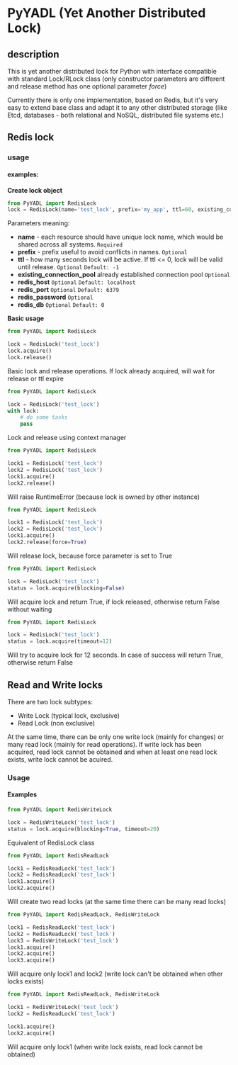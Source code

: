 # **PyYADL** (Yet Another Distributed Lock)

## description
This is yet another distributed lock for Python with interface compatible with standard Lock/RLock class (only constructor parameters are different and release method has one optional parameter _force_)

Currently there is only one implementation, based on Redis, but it's very easy to extend base class and adapt it to any other distributed storage (like Etcd, databases - both relational and NoSQL, distributed file systems etc.)

## Redis lock
### usage

#### examples:

**Create lock object**
```python
from PyYADL import RedisLock
lock = RedisLock(name='test_lock', prefix='my_app', ttl=60, existing_connection_pool=None, redis_host='127.0.0.1', redis_port=6379, redis_password='secret', redis_db=0)
```
Parameters meaning:
* **name** - each resource should have unique lock name, which would be shared across all systems. `Required`
* **prefix** - prefix useful to avoid conflicts in names. `Optional`
* **ttl** - how many seconds lock will be active. If ttl <= 0, lock will be valid until release. `Optional` `Default: -1`
* **existing_connection_pool** already established connection pool `Optional`
* **redis_host** `Optional` `Default: localhost`
* **redis_port** `Optional` `Default: 6379`
* **redis_password** `Optional`
* **redis_db** `Optional` `Default: 0`

**Basic usage**
```python
from PyYADL import RedisLock

lock = RedisLock('test_lock')
lock.acquire()
lock.release()
```
Basic lock and release operations. If lock already acquired, will wait for release or ttl expire

```python
from PyYADL import RedisLock

lock = RedisLock('test_lock')
with lock:
    # do some tasks
    pass
```
Lock and release using context manager

```python
from PyYADL import RedisLock

lock1 = RedisLock('test_lock')
lock2 = RedisLock('test_lock')
lock1.acquire()
lock2.release()
```
Will raise RuntimeError (because lock is owned by other instance)

```python
from PyYADL import RedisLock

lock1 = RedisLock('test_lock')
lock2 = RedisLock('test_lock')
lock1.acquire()
lock2.release(force=True)
```
Will release lock, because force parameter is set to True

```python
from PyYADL import RedisLock

lock = RedisLock('test_lock')
status = lock.acquire(blocking=False)
```
Will acquire lock and return True, if lock released, otherwise return False without waiting

```python
from PyYADL import RedisLock

lock = RedisLock('test_lock')
status = lock.acquire(timeout=12)
```
Will try to acquire lock for 12 seconds. In case of success will return True, otherwise return False

## Read and Write locks
There are two lock subtypes:
* Write Lock (typical lock, exclusive)
* Read Lock (non exclusive)

At the same time, there can be only one write lock (mainly for changes) or many read lock (mainly for read operations).
If write lock has been acquired, read lock cannot be obtained and when at least one read lock exists, write lock cannot be acuired.

### Usage 

#### Examples

```python
from PyYADL import RedisWriteLock

lock = RedisWriteLock('test_lock')
status = lock.acquire(blocking=True, timeout=20)
```
Equivalent of RedisLock class

```python
from PyYADL import RedisReadLock

lock1 = RedisReadLock('test_lock')
lock2 = RedisReadLock('test_lock')
lock1.acquire()
lock2.acquire()
```
Will create two read locks (at the same time there can be many read locks)

```python
from PyYADL import RedisReadLock, RedisWriteLock

lock1 = RedisReadLock('test_lock')
lock2 = RedisReadLock('test_lock')
lock3 = RedisWriteLock('test_lock')
lock1.acquire()
lock2.acquire()
lock3.acquire()
```
Will acquire only lock1 and lock2 (write lock can't be obtained when other locks exists)

```python
from PyYADL import RedisReadLock, RedisWriteLock

lock1 = RedisWriteLock('test_lock')
lock2 = RedisReadLock('test_lock')

lock1.acquire()
lock2.acquire()
```
Will acquire only lock1 (when write lock exists, read lock cannot be obtained)